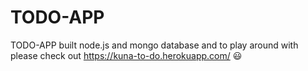 # TODO-APP
TODO-APP built node.js and mongo database and to play around with please check out https://kuna-to-do.herokuapp.com/ 😃
